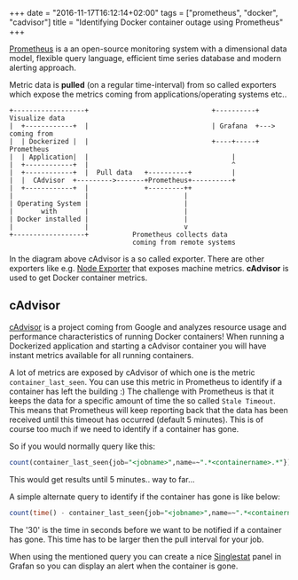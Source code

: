 +++
date = "2016-11-17T16:12:14+02:00"
tags = ["prometheus", "docker", "cadvisor"]
title = "Identifying Docker container outage using Prometheus"
+++

[Prometheus](https://prometheus.io/) is a an open-source monitoring system with a dimensional data model, flexible query language, efficient time series database and modern alerting approach.

Metric data is **pulled** (on a regular time-interval) from so called exporters which expose the metrics coming from applications/operating systems etc..

```console
+------------------+                               +----------+     Visualize data
|  +------------+  |                               | Grafana  +---> coming from
|  | Dockerized |  |                               +----+-----+     Prometheus
|  | Application|  |                                    |
|  +------------+  |                                    ^
|  +------------+  |  Pull data   +----------+          |
|  |  CAdvisor  +--------->-------+Prometheus+----------+
|  +------------+  |              +---------++
|                  |                        |
| Operating System |                        |
|       with       |                        |
| Docker installed |                        |
|                  |                        v
+------------------+           Prometheus collects data
                               coming from remote systems
```
In the diagram above cAdvisor is a so called exporter. There are other exporters like e.g. [Node Exporter](https://github.com/prometheus/node_exporter) that exposes machine metrics. **cAdvisor** is used to get Docker container metrics.

## cAdvisor
[cAdvisor](https://github.com/google/cadvisor) is a project coming from Google and analyzes resource usage and performance characteristics of running Docker  containers! When running a Dockerized application and starting a cAdvisor container you will have instant metrics available for all running containers.

A lot of metrics are exposed by cAdvisor of which one is the metric `container_last_seen`. You can use this metric in Prometheus to identify if a container has left the building :) The challenge with Prometheus is that it keeps the data for a specific amount of time the so called `Stale Timeout`. This means that Prometheus will keep reporting back that the data has been received until this timeout has occurred (default 5 minutes). This is of course too much if we need to identify if a container has gone.

So if you would normally query like this:

```sql
count(container_last_seen{job="<jobname>",name=~".*<containername>.*"})
```

This would get results until 5 minutes.. way to far...

A simple alternate query to identify if the container has gone is like below:
```sql
count(time() - container_last_seen{job="<jobname>",name=~".*<containername>.*"} < 30) OR vector(0)
```

The '30' is the time in seconds before we want to be notified if a container has gone. This time has to be larger then the pull interval for your job.

When using the mentioned query you can create a nice [Singlestat](http://docs.grafana.org/reference/singlestat/) panel in Grafan so you can display an alert when the container is gone.
